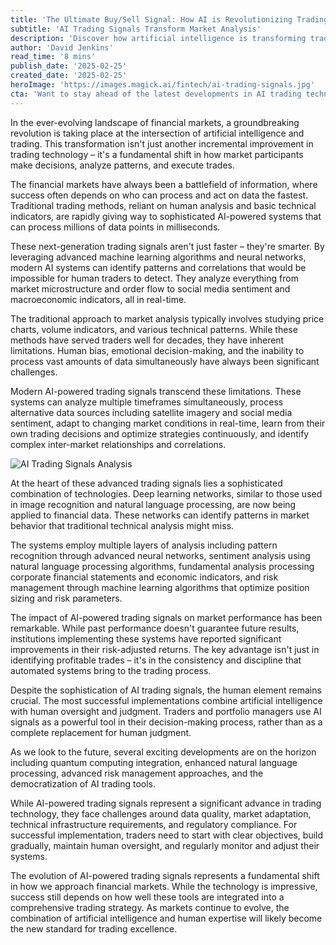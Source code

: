 ```yaml
---
title: 'The Ultimate Buy/Sell Signal: How AI is Revolutionizing Trading Decision-Making'
subtitle: 'AI Trading Signals Transform Market Analysis'
description: 'Discover how artificial intelligence is transforming trading with advanced signals that process millions of data points in milliseconds. Learn about the technology behind this revolution in market analysis and how it\'s changing the future of trading.'
author: 'David Jenkins'
read_time: '8 mins'
publish_date: '2025-02-25'
created_date: '2025-02-25'
heroImage: 'https://images.magick.ai/fintech/ai-trading-signals.jpg'
cta: 'Want to stay ahead of the latest developments in AI trading technology? Follow us on LinkedIn for regular updates on how artificial intelligence is reshaping the future of financial markets.'
---
```


In the ever-evolving landscape of financial markets, a groundbreaking revolution is taking place at the intersection of artificial intelligence and trading. This transformation isn't just another incremental improvement in trading technology – it's a fundamental shift in how market participants make decisions, analyze patterns, and execute trades.

The financial markets have always been a battlefield of information, where success often depends on who can process and act on data the fastest. Traditional trading methods, reliant on human analysis and basic technical indicators, are rapidly giving way to sophisticated AI-powered systems that can process millions of data points in milliseconds.

These next-generation trading signals aren't just faster – they're smarter. By leveraging advanced machine learning algorithms and neural networks, modern AI systems can identify patterns and correlations that would be impossible for human traders to detect. They analyze everything from market microstructure and order flow to social media sentiment and macroeconomic indicators, all in real-time.

The traditional approach to market analysis typically involves studying price charts, volume indicators, and various technical patterns. While these methods have served traders well for decades, they have inherent limitations. Human bias, emotional decision-making, and the inability to process vast amounts of data simultaneously have always been significant challenges.

Modern AI-powered trading signals transcend these limitations. These systems can analyze multiple timeframes simultaneously, process alternative data sources including satellite imagery and social media sentiment, adapt to changing market conditions in real-time, learn from their own trading decisions and optimize strategies continuously, and identify complex inter-market relationships and correlations.

![AI Trading Signals Analysis](https://i.magick.ai/fintech/ai-trading-signals-analysis.jpg)

At the heart of these advanced trading signals lies a sophisticated combination of technologies. Deep learning networks, similar to those used in image recognition and natural language processing, are now being applied to financial data. These networks can identify patterns in market behavior that traditional technical analysis might miss.

The systems employ multiple layers of analysis including pattern recognition through advanced neural networks, sentiment analysis using natural language processing algorithms, fundamental analysis processing corporate financial statements and economic indicators, and risk management through machine learning algorithms that optimize position sizing and risk parameters.

The impact of AI-powered trading signals on market performance has been remarkable. While past performance doesn't guarantee future results, institutions implementing these systems have reported significant improvements in their risk-adjusted returns. The key advantage isn't just in identifying profitable trades – it's in the consistency and discipline that automated systems bring to the trading process.

Despite the sophistication of AI trading signals, the human element remains crucial. The most successful implementations combine artificial intelligence with human oversight and judgment. Traders and portfolio managers use AI signals as a powerful tool in their decision-making process, rather than as a complete replacement for human judgment.

As we look to the future, several exciting developments are on the horizon including quantum computing integration, enhanced natural language processing, advanced risk management approaches, and the democratization of AI trading tools.

While AI-powered trading signals represent a significant advance in trading technology, they face challenges around data quality, market adaptation, technical infrastructure requirements, and regulatory compliance. For successful implementation, traders need to start with clear objectives, build gradually, maintain human oversight, and regularly monitor and adjust their systems.

The evolution of AI-powered trading signals represents a fundamental shift in how we approach financial markets. While the technology is impressive, success still depends on how well these tools are integrated into a comprehensive trading strategy. As markets continue to evolve, the combination of artificial intelligence and human expertise will likely become the new standard for trading excellence.